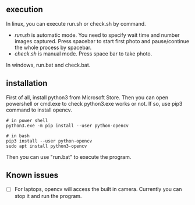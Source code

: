 ## execution
In linux, you can execute run.sh or check.sh by command.

* $run.sh$ is automatic mode. You need to specify wait time and number images captured. Press spacebar to start first photo and pause/continue the whole process by spacebar.
* $check.sh$ is manual mode. Press space bar to take photo.


In windows, run.bat and check.bat.







## installation
First of all, install python3 from Microsoft Store.
Then you can open powershell or cmd.exe to check python3.exe works or not.
If so, use pip3 command to install opencv.
```
# in power shell
python3.exe -m pip install --user python-opencv

# in bash
pip3 install --user python-opencv
sudo apt install python3-opencv
```

Then you can use "run.bat" to execute the program.

## Known issues
* [ ] For laptops, opencv will access the built in camera. Currently you can stop it and run the program.


